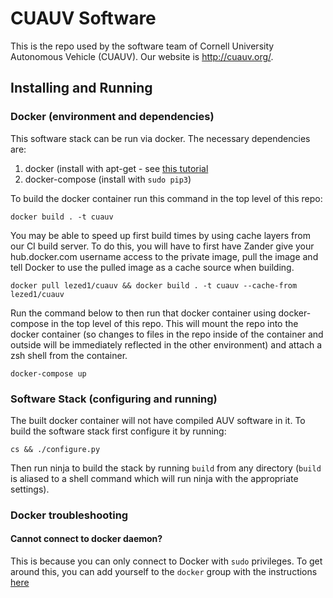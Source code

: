 # CUAUV Software

This is the repo used by the software team of Cornell University Autonomous
Vehicle (CUAUV). Our website is http://cuauv.org/.

## Installing and Running

### Docker (environment and dependencies)

This software stack can be run via docker. The necessary dependencies are:

1. docker (install with apt-get - see [this tutorial](https://www.digitalocean.com/community/tutorials/how-to-install-and-use-docker-on-ubuntu-16-04])
2. docker-compose (install with `sudo pip3`)

To build the docker container run this command in the top level of this repo:

`docker build . -t cuauv`

You may be able to speed up first build times by using cache layers from our CI
build server. To do this, you will have to first have Zander give your
hub.docker.com username access to the private image, pull the image and tell
Docker to use the pulled image as a cache source when building.

`docker pull lezed1/cuauv && docker build . -t cuauv --cache-from lezed1/cuauv`

Run the command below to then run that docker container using docker-compose in
the top level of this repo. This will mount the repo into the docker container
(so changes to files in the repo inside of the container and outside will be
immediately reflected in the other environment) and attach a zsh shell from the
container.

`docker-compose up`

### Software Stack (configuring and running)

The built docker container will not have compiled AUV software in it. To build
the software stack first configure it by running:

`cs && ./configure.py`

Then run ninja to build the stack by running `build` from any directory (`build`
is aliased to a shell command which will run ninja with the appropriate
settings).

### Docker troubleshooting

#### Cannot connect to docker daemon?

This is because you can only connect to Docker with `sudo` privileges. To get around this, you can add yourself to the `docker` group with the instructions [here](https://www.digitalocean.com/community/tutorials/how-to-install-and-use-docker-on-ubuntu-16-04#step-2-—-executing-the-docker-command-without-sudo-(optional))
